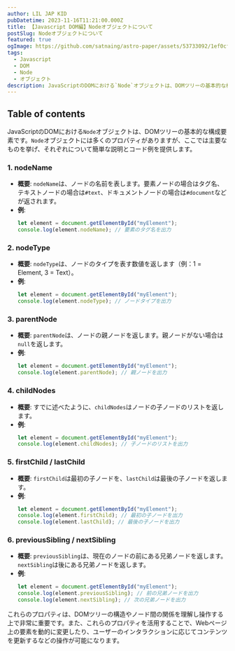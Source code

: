```yaml
---
author: LIL JAP KID
pubDatetime: 2023-11-16T11:21:00.000Z
title: 【Javascript DOM編】Nodeオブジェクトについて
postSlug: Nodeオブジェクトについて
featured: true
ogImage: https://github.com/satnaing/astro-paper/assets/53733092/1ef0cf03-8137-4d67-ac81-84a032119e3a
tags:
  - Javascript
  - DOM
  - Node
  - オブジェクト
description: JavaScriptのDOMにおける`Node`オブジェクトは、DOMツリーの基本的な構成要素です。`Node`オブジェクトには多くのプロパティがありますが、ここでは主要なものを挙げ、それぞれについて簡単な説明とコード例を提供します。
---
```


## Table of contents

JavaScriptのDOMにおける`Node`オブジェクトは、DOMツリーの基本的な構成要素です。`Node`オブジェクトには多くのプロパティがありますが、ここでは主要なものを挙げ、それぞれについて簡単な説明とコード例を提供します。

### 1. nodeName

- **概要**: `nodeName`は、ノードの名前を表します。要素ノードの場合はタグ名、テキストノードの場合は`#text`、ドキュメントノードの場合は`#document`などが返されます。
- **例**:
  ```javascript
  let element = document.getElementById("myElement");
  console.log(element.nodeName); // 要素のタグ名を出力
  ```

### 2. nodeType

- **概要**: `nodeType`は、ノードのタイプを表す数値を返します（例：1 = Element, 3 = Text）。
- **例**:
  ```javascript
  let element = document.getElementById("myElement");
  console.log(element.nodeType); // ノードタイプを出力
  ```

### 3. parentNode

- **概要**: `parentNode`は、ノードの親ノードを返します。親ノードがない場合は`null`を返します。
- **例**:
  ```javascript
  let element = document.getElementById("myElement");
  console.log(element.parentNode); // 親ノードを出力
  ```

### 4. childNodes

- **概要**: すでに述べたように、`childNodes`はノードの子ノードのリストを返します。
- **例**:
  ```javascript
  let element = document.getElementById("myElement");
  console.log(element.childNodes); // 子ノードのリストを出力
  ```

### 5. firstChild / lastChild

- **概要**: `firstChild`は最初の子ノードを、`lastChild`は最後の子ノードを返します。
- **例**:
  ```javascript
  let element = document.getElementById("myElement");
  console.log(element.firstChild); // 最初の子ノードを出力
  console.log(element.lastChild); // 最後の子ノードを出力
  ```

### 6. previousSibling / nextSibling

- **概要**: `previousSibling`は、現在のノードの前にある兄弟ノードを返します。`nextSibling`は後にある兄弟ノードを返します。
- **例**:
  ```javascript
  let element = document.getElementById("myElement");
  console.log(element.previousSibling); // 前の兄弟ノードを出力
  console.log(element.nextSibling); // 次の兄弟ノードを出力
  ```

これらのプロパティは、DOMツリーの構造やノード間の関係を理解し操作する上で非常に重要です。また、これらのプロパティを活用することで、Webページ上の要素を動的に変更したり、ユーザーのインタラクションに応じてコンテンツを更新するなどの操作が可能になります。
